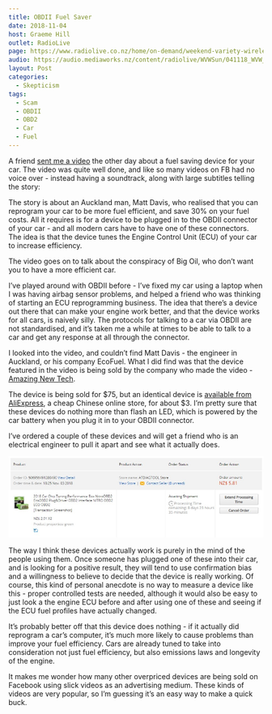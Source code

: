 ```yaml
---
title: OBDII Fuel Saver
date: 2018-11-04
host: Graeme Hill
outlet: RadioLive
page: https://www.radiolive.co.nz/home/on-demand/weekend-variety-wireless/2018/11/weekend-variety-wireless-icymi-041118.html
audio: https://audio.mediaworks.nz/content/radiolive/WVWSun/041118_WVW_SkepticalThoughts.mp3
layout: Post
categories:
  - Skepticism
tags:
  - Scam
  - OBDII
  - OBD2
  - Car
  - Fuel
---
```


A friend [sent me a video](https://www.facebook.com/amazingnewtech/videos/335884820575715/) the other day about a fuel saving device for your car. The video was quite well done, and like so many videos on FB had no voice over - instead having a soundtrack, along with large subtitles telling the story:

<!-- more -->

The story is about an Auckland man, Matt Davis, who realised that you can reprogram your car to be more fuel efficient, and save 30% on your fuel costs. All it requires is for a device to be plugged in to the OBDII connector of your car - and all modern cars have to have one of these connectors. The idea is that the device tunes the Engine Control Unit (ECU) of your car to increase efficiency.

The video goes on to talk about the conspiracy of Big Oil, who don’t want you to have a more efficient car.

I’ve played around with OBDII before - I’ve fixed my car using a laptop when I was having airbag sensor problems, and helped a friend who was thinking of starting an ECU reprogramming business. The idea that there’s a device out there that can make your engine work better, and that the device works for all cars, is naively silly. The protocols for talking to a car via OBDII are not standardised, and it’s taken me a while at times to be able to talk to a car and get any response at all through the connector.

I looked into the video, and couldn’t find Matt Davis - the engineer in Auckland, or his company EcoFuel. What I did find was that the device featured in the video is being sold by the company who made the video - [Amazing New Tech](https://amazingnewtech.com/ecofuel/NZ/direct/
).

The device is being sold for $75, but an identical device is [available from AliExpress](https://www.aliexpress.com/item/2018-Car-Chip-Tuning-Performance-Box-NitroOBD2-EcoOBD2-Plug-Driver-OBD2-Interface-NITRO-OBD2-ECO-OBD2/32888836904.html), a cheap Chinese online store, for about $3. I’m pretty sure that these devices do nothing more than flash an LED, which is powered by the car battery when you plug it in to your OBDII connector.

I’ve ordered a couple of these devices and will get a friend who is an electrical engineer to pull it apart and see what it actually does.

![Order](./Screenshot_1.jpg)

The way I think these devices actually work is purely in the mind of the people using them. Once someone has plugged one of these into their car, and is looking for a positive result, they will tend to use confirmation bias and a willingness to believe to decide that the device is really working. Of course, this kind of personal anecdote is no way to measure a device like this - proper controlled tests are needed, although it would also be easy to just look a the engine ECU before and after using one of these and seeing if the ECU fuel profiles have actually changed.

It’s probably better off that this device does nothing - if it actually did reprogram a car’s computer, it’s much more likely to cause problems than improve your fuel efficiency. Cars are already tuned to take into consideration not just fuel efficiency, but also emissions laws and longevity of the engine.

It makes me wonder how many other overpriced devices are being sold on Facebook using slick videos as an advertising medium. These kinds of videos are very popular, so I’m guessing it’s an easy way to make a quick buck.
